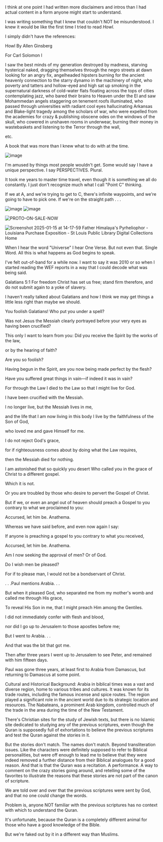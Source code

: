 I think at one point I had written more disclaimers and intros than I had actual content in a form anyone might start to understand.

I was writing something that I knew that couldn't NOT be misunderstood.  I knew it would be like the first time I tried to read _Howl_.

I simply didn't have the references:

Howl
By Allen Ginsberg

For Carl Solomon
I

I saw the best minds of my generation destroyed by madness, starving hysterical naked,
dragging themselves through the negro streets at dawn looking for an angry fix,
angelheaded hipsters burning for the ancient heavenly connection to the starry dynamo in the machinery of night,
who poverty and tatters and hollow-eyed and high sat up smoking in the supernatural darkness of cold-water flats floating across the tops of cities contemplating jazz,
who bared their brains to Heaven under the El and saw Mohammedan angels staggering on tenement roofs illuminated,
who passed through universities with radiant cool eyes hallucinating Arkansas and Blake-light tragedy among the scholars of war,
who were expelled from the academies for crazy & publishing obscene odes on the windows of the skull,
who cowered in unshaven rooms in underwear, burning their money in wastebaskets and listening to the Terror through the wall,

etc.

A book that was more than I knew what to do with at the time.  

![image](https://github.com/user-attachments/assets/9ffeb04e-e515-4aeb-bd9b-2f8e3848e81d)

I'm amused by things most people wouldn't get.  Some would say I have a unique perspective.  I say PERSPECTIVES.  Plural.

It took me years to master time travel, even though it is something we all do constantly.  I just don't recognize much what I call "Point C" thinking.

If we at A, and we're trying to get to C, there's infinite waypoints, and we're going to have to pick one.  If we're on the straight path . . .

![image](https://github.com/user-attachments/assets/c5e17f00-3eea-493c-8a90-7f9e08ab59b3)
![image](https://github.com/user-attachments/assets/b6266351-2fa9-4dc4-a428-5c388e1403d4)

![PROTO-ON-SALE-NOW](https://github.com/user-attachments/assets/c2fd287f-e80e-443a-a484-ccb7c764062f)

![Screenshot 2025-01-15 at 14-17-59 Father Himalaya's Pyrheliophor - Louisiana Purchase Exposition - St  Louis Public Library Digital Collections Home](https://github.com/user-attachments/assets/51614daf-419a-40f9-a142-cbd4b1485907)

When I hear the word "Universe" I hear One Verse.  But not even that.  Single Word.  All this is what happens as God begins to speak.

I've felt out-of-band for a while now.  I want to say it was 2010 or so when I started reading the WEF reports in a way that I could decode what was being said.

Galatians 5:1 For freedom Christ has set us free; stand firm therefore, and do not submit again to a yoke of slavery.

I haven't really talked about Galatians and how I think we may get things a little less right than maybe we should.

You foolish Galatians! Who put you under a spell?

Was not Jesus the Messiah clearly portrayed before your very eyes as having been crucified? 

This only I want to learn from you: Did you receive the Spirit by the works of the law,

or by the hearing of faith? 

Are you so foolish?

Having begun in the Spirit, are you now being made perfect by the flesh?

Have you suffered great things in vain—if indeed it was in vain?

For through the Law I died to the Law so that I might live for God.

I have been crucified with the Messiah.

I no longer live, but the Messiah lives in me, 

and the life that I am now living in this body I live by the faithfulness of the Son of God,

who loved me and gave Himself for me.

I do not reject God's grace,

for if righteousness comes about by doing what the Law requires,

then the Messiah died for nothing.

I am astonished that so quickly you desert Who called you in the grace of Christ to a different gospel.

Which it is not.

Or you are troubled by those who desire to pervert the Gospel of Christ.

But if we, or even an angel out of heaven should preach a Gospel to you contrary to what we proclaimed to you:

Accursed, let him be.  Anathema.

Whereas we have said before, and even now again I say:

If anyone is preaching a gospel to you contrary to what you received,

Accursed, let him be.  Anathema.

Am I now seeking the approval of men?  Or of God.

Do I wish men be pleased?

For if to please man, I would not be a bondservant of Christ.

. . .Paul mentions Arabia. . .

But when it pleased God, who separated me from my mother's womb and called me through His grace,

To reveal His Son in me, that I might preach Him among the Gentiles.

I did not immediately confer with flesh and blood,

nor did I go up to Jerusalem to those apostles before me;

But I went to Arabia. . .

And that was the bit that got me.  

Then after three years I went up to Jerusalem to see Peter, and remained with him fifteen days.

Paul was gone three years, at least first to Arabia from Damascus, but returning to Damascus at some point.

Cultural and Historical Background: Arabia in biblical times was a vast and diverse region, home to various tribes and cultures. It was known for its trade routes, including the famous incense and spice routes. The region played a significant role in the ancient world due to its strategic location and resources. The Nabateans, a prominent Arab kingdom, controlled much of the trade in the area during the time of the New Testament.

There's Christian sites for the study of Jewish texts, but there is no Islamic site dedicated to studying any of the previous scriptures, even though the Quran is supposedly full of exhortations to believe the previous scriptures and test the Quran against the stories in it.

But the stories don't match.  The names don't match.  Beyond transliteration issues.  Like the characters were definitely supposed to refer to Biblical personalities, but were off enough to lead me to believe that they were indeed removed a further distance from their Biblical analogues for a good reason.  And that is that the Quran was a recitation.  A performance.  A way to comment on the crazy stories going around, and retelling some of the favorites to illustrate the reasons that these stories are not part of the canon of scripture.

We are told over and over that the previous scriptures were sent by God, and that no one could change the words.

Problem is, anyone NOT familiar with the previous scriptures has no context with which to understand the Quran.

It's unfortunate, because the Quran is a completely different animal for those who have a good knowledge of the Bible.

But we're faked out by it in a different way than Muslims.

